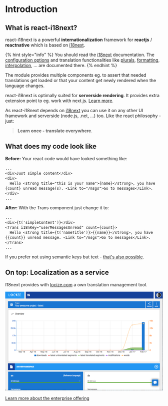 # Introduction

## What is react-i18next?

react-i18next is a powerful **internationalization** framework for **reactjs** / **reactnative** which is based on [i18next](http://i18next.com).

{% hint style="info" %}
You should read the [i18next](https://www.i18next.com) documentation. The [configuration options](https://www.i18next.com/overview/configuration-options) and translation functionalities like [plurals](https://www.i18next.com/translation-function/plurals), [formatting](https://www.i18next.com/translation-function/formatting), [interpolation](https://www.i18next.com/translation-function/interpolation), ... are documented there.
{% endhint %}

The module provides multiple components eg. to assert that needed translations get loaded or that your content get newly rendered when the language changes.

react-i18next is optimally suited for **serverside rendering**. It provides extra extension point to eg. work with next.js. [Learn more](misc/serverside-rendering.md).

As react-i18next depends on [i18next](http://i18next.com) you can use it on any other UI framework and serverside \(node.js, .net, ...\) too. Like the react philosophy - just:

> **Learn once - translate everywhere**.

## What does my code look like

**Before:** Your react code would have looked something like:

```markup
...
<div>Just simple content</div>
<div>
  Hello <strong title="this is your name">{name}</strong>, you have {count} unread message(s). <Link to="/msgs">Go to messages</Link>.
</div>
...
```

**After:** With the Trans component just change it to:

```markup
...
<div>{t('simpleContent')}</div>
<Trans i18nKey="userMessagesUnread" count={count}>
  Hello <strong title={t('nameTitle')}>{{name}}</strong>, you have {{count}} unread message. <Link to="/msgs">Go to messages</Link>.
</Trans>
...
```

If you prefer not using semantic keys but text - [that's also possible](https://www.i18next.com/principles/fallback.html#key-fallback).

## On top: Localization as a service

I18next provides with [locize.com](http://locize.com/?utm_source=react_i18next_com&utm_medium=gitbook) a own translation management tool.

![](.gitbook/assets/dashboard.png)

[Learn more about the enterprise offering](https://www.i18next.com/for-enterprises.html)

